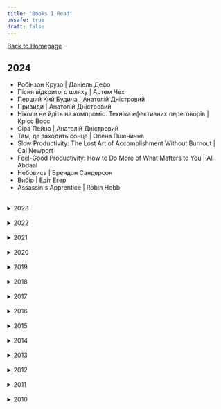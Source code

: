 ```yaml
---
title: "Books I Read"
unsafe: true
draft: false
---
```


[Back to Homepage](/)

## 2024

- Робінзон Крузо | Даніель Дефо
- Пісня відкритого шляху | Артем Чех
- Перший Кий Будича | Анатолій Дністровий
- Привиди | Анатолій Дністровий
- Ніколи не йдіть на компроміс. Техніка ефективних переговорів | Крісс Восс
- Сіра Пейна | Анатолій Дністровий
- Там, де заходить сонце | Олена Пшенична
- Slow Productivity: The Lost Art of Accomplishment Without Burnout | Cal Newport
- Feel-Good Productivity: How to Do More of What Matters to You | Ali Abdaal
- Небовись | Брендон Сандерсон
- Вибір | Едіт Егер
- Assassin's Apprentice | Robin Hobb

</details>
<br>
<details>
<summary>2023</summary>

- Перші | Марія Олекса
- Не озирайся і мовчи | Макс Кідрук
- Швеція. Модель для збірки: вілла, "вольво", песик | Юлія Юрчук
- Невеличка драма | Валерʼян Підмогильний
- Що мій син має знати про світ | Фредрік Бакман
- Земля крилатих | Ірина Грабовська
- Пиво і чорнило. Як жили київські студенти 19 – початку 20 ст. | Тарас Самчук
- Зірки й кістки | Ірина Грабовська
- Доця | Тамара Горіха Зерня
- Пляжне чтиво | Емілі Генрі
- Пиши. Легкий шлях від ідеї до книжки | Таіс Золотковська
- НепрОсті | Тарас Прохасько
- Ворошиловград | Сергій Жадан
- Не бійся спитати. 10 кроків до вдалих переговорів | Александра Картер
- Інститутка. Оповідання | Марко Вовчок
- Завтра, завтра, завтра | Ґабріель Зевін
- Три лини для Марії | Сергій Осока
- Недуга | Євген Плужник
- М'яке місто | Девід Сім
- Драбина | Євгенія Кузнєцова
- Бот. Ґуаякільський парадокс | Макс Кідрук
- Дівчина з ведмедиком. Доктор Серафікус | В. Домонтович
- Інтернат | Сергій Жадан
- Неймовірна історія сексу, Том 1: Захід | Філіп Брено, Летісія Корен
- Остання імперія | Брендон Сандерсон
- Бот. Атакамська криза | Макс Кідрук
- 1984 | Джордж Орвелл
- Записки Кирпатого Мефістофеля | Володимир Винниченко
- Гаррі Поттер і в’язень Азкабану | Джоан К. Роулінг
- Нові Темні Віки. Колонія | Макс Кідрук
- Танці з кістками | Андрій Сем’янків
- Дюна | Френк Герберт
- Гаррі Поттер і таємна кімната | Джоан К. Роулінг
- Там, де співають раки | Делія Овенс
- Гаррі Поттер і філософський камінь | Джоан К. Роулінг
- Я бачу, вас цікавить пітьма | Ілларіон Павлюк
</details>

<br>

<details>
<summary>2022</summary>

- The Forty Rules of Love | Elif Shafak
- The Memory Chalet | Tony Judt
- Білий попіл | Ілларіон Павлюк
- Танець недоумка | Ілларіон Павлюк
- Медицина доказова і не дуже | Андрій Сем’янків
- Six of Crows | Leigh Bardugo 
- Нестерпна легкість буття | Milan Kundera
- Соляріс | Станіслав Лем
- Повість про санаторійну зону. Сентиментальна історія. Я Романтика | Микола Хвильовий
- The Remains of the Day | Kazuo Ishiguro
- Правда про справу Гаррі Квеберта | Жоель Дікер
- Канцлерка. Дивовижна одіссея Ангели Меркель | Кеті Мартон
- Віщі сестри | Террі Пратчетт
- Нова карта світу. Енергетика, клімат, конфлікти | Деніел Єрґін
- Нормальні люди | Саллі Руні
- Стоїцизм на кожен день. 366 роздумів про мудрість, стійкість і мистецтво жити | Раян Холідей
- Варта! Варта! | Террі Пратчетт
- Право на чари | Террі Пратчетт
- Колір магії | Террі Пратчетт
- Морт | Террі Пратчетт
- Волоцюги Дгарми | Джек Керуак
- Мистецтво зосереджуватися. Як у нас украли увагу | Йоган Гарі
- Shadow and Bone | Leigh Bardugo 
- Что вы несете? Дмитрий Дубилет рассказывает самые интересные истории о флагах всех стран мира | Дмитрий Дубилет

</details>
<br>
<details>
<summary>2021</summary>

- Влейте в нее свое сердце. Как чашка за чашкой строилась Starbucks | Говард Шульц
- Петровы в гриппе и вокруг него | Алексей Сальников
- So Good They Can't Ignore You: Why Skills Trump Passion in the Quest for Work You Love | Cal Newport
- Dopamine Nation: Finding Balance in the Age of Indulgence | Anna Lembke
- The Comfort Book | Matt Haig
- Meditations | Marcus Aurelius
- Весь невидимый нам свет | Энтони Доерр
- A World Without Email: Reimagining Work in an Age of Communication Overload | Cal Newport
- Rise and Kill First: The Secret History of Israel's Targeted Assassinations | Ronen Bergman
- Deep Work: Rules for Focused Success in a Distracted World | Cal Newport
- Любовь к себе: 50 способов повысить самооценку | Анастасия Залога
- 12 Rules for Life: An Antidote to Chaos | Jordan B. Peterson
- No Room for Small Dreams: The Decisions That Made Israel Great | Shimon Peres
- Простими словами. Як розібратися у своїх емоціях | Марк Лівін
- Асканио | Александр Дюма
- Гордость и предубеждение | Джейн Остин
- The Unlikely Pilgrimage of Harold Fry | Rachel Joyce
- Ясно, понятно | Максим Ильяхов
- Ангелы и демоны | Дэн Браун

</details>
<br>
<details>
<summary>2020</summary>

- A Tree Grows in Brooklyn | Betty Smith
- The Midnight Library | Matt Haig
- Тревожные люди | Фредрик Бакман
- A Man Called Ove | Fredrik Backman 
- Пиши, сокращай | Максим Ильяхов
- You Are a Badass | Jen Sincero	
- Сторітелінг для очей, вух і серця | Марк Лівін
- Ася | Иван Тургенев
- Королева Марго | Александр Дюма
- My Grandmother Asked Me to Tell You She's Sorry | Fredrik Backman 
- Beartown | Fredrik Backman 

</details>
<br>
<details>
<summary>2019</summary>

Did't track what I was reading

</details>
<br>
<details>
<summary>2018</summary>

Did't track what I was reading

</details>
<br>
<details>
<summary>2017</summary>

- Colorless Tsukuru Tazaki and His Years of Pilgrimage | Haruki Murakami
- Quiet Power: The Secret Strengths of Introverts | Susan Cain

</details>
<br>
<details>
<summary>2016</summary>

- 140 децибелів тиші | Андрій Бачинський
- Вокруг света в восемьдесят дней | Жюль Верн
- Костя + Ника | Тамара Крюкова
- Harry Potter and the Cursed Child: Parts One and Two | J.K. Rowling
- Компромисс | Сергей Довлатов

</details>
<br>
<details>
<summary>2015</summary>

- The Element: How Finding Your Passion Changes Everything | Ken Robinson
- A Mathematician's Lament: How School Cheats Us Out of Our Most Fascinating and Imaginative Art Form | Paul Lockhart
- Marina | Carlos Ruiz Zafón
- The Martian | Andy Weir 
- Brave New World | Aldous Huxley
- The Lion, the Witch and the Wardrobe | C.S. Lewis
- The Fault in Our Stars | John Green 
- The Gift of the Magi | O. Henry

</details>
<br>
<details>
<summary>2014</summary>

- Код Дурова | Николай Кононов
- Біг Мак та інші історії | Сергій Жадан
- Студенты | Юрий Трифонов
- Месопотамія | Сергій Жадан
- Другая жизнь | Юрий Трифонов
- Граф Монте-Кристо | Александр Дюма
- The Prisoner of Heaven | Carlos Ruiz Zafón
- Точка заката | Эдуард Катлас

</details>
<br>
<details>
<summary>2013</summary>

- Край обетованный | Харуки Мураками	
- As Simple as Snow | Gregory Galloway 
- Кафедра | И. Грекова
- Левша | Николай Лесков
- Frankenstein: The Modern Prometheus | Mary Shelley
- К югу от границы, на запад от солнца | Haruki Murakami
- September Lights | Carlos Ruiz Zafón	
- Охота на овец | Харуки Мураками	

</details>
<br>
<details>
<summary>2012</summary>

- Слушай песню ветра. Пинбол 1973 | Хураки Мураками
- Лекарство от меланхолии | Рэй Брэдбери
- Собор Парижской Богоматери | Виктор Гюго
- Отцы и дети | Иван Тургенев
- The Amnesiac | Sam Taylor
- Мартин Боруля | Іван Карпенко-Карий
- Хіба ревуть воли, як ясла повні? | Панас Мирний
- Лісова пісня | Леся Українка
- Тіні забутих предків. Fata Morgana | Михайло Коцюбинський
- Чорна рада | Пантелеймон Куліш
- Зачарована Десна | Олександр Довженко
- Україна в огні | Олександр Довженко

</details>
<br>
<details>
<summary>2011</summary>

- Мина Мазайло | Микола Куліш
- The Shadow of the Wind | Carlos Ruiz Zafón
- Тигролови | Іван Багряний
- Два капитана | Вениамин Каверин
- Трое в лодке, не считая собаки | Джером К. Джером
- Острие бритвы | Сомерсет Моэм
- Можно попросить Нину? | Кир Булычев
- Джакомо Джойс | Джеймс Джойс
- Девять рассказов | Селинджер
- Марсианские хроники | Рэй Брэдбери
- Амстердам | Иэн Макьюэн
- Дом, в котором... | Мариам Петросян
- Послемрак | Харуки Мураками
- Я (Романтика). Вибрані твори | Микола Хвильовий
- Голубая книга | Михаил Зощенко
- Обмен | Юрий Трифонов
- Дождь. Рассказы | Сомерсет Моэм
- Кафка на пляже | Харуки Мураками
- Повелитель мух | Уильям Голдинг
- Луна и грош | Сомерсет Моэм
- Бесчестье | Кутзее
- Зелёная миля | Стивен Кинг
- Степные боги | Андрей Геласимов
- Вино из одуванчиков / Лето, прощай / Канун всех святых | Рэй Брэдбери
- Чайка Джонатан Ливингстон | Ричард Бах
- Голодные игры | Сьюзан Коллинз
- Рай где-то рядом | Фэнни Флэг
- Великий Гэтсби | Фрэнсис Фитцджеральд
- Летнее утро, летняя ночь | Рэй Брэдбери
- Лучшее средство от северного ветра | Дэниел Глаттауер
- Місто | Валер`ян Підмогильний
- Этюд в багровых тонах | Артур Конан Дойл
- Жизнь коротка | Сергей Довлатов
- Норвежский лес | Харуки Мураками
- 451° по Фаренгейту | Рэй Брэдбери
- Старик и море | Эрнест Хемингуэй
- Зона | Сергей Довлатов
- Филиал | Сергей Довлатов
- Ремесло | Сергей Довлатов
- Три Мушкетёра | Александр Дюма
- Лена Сквоттер и парагон возмездия | Леонид Каганов
- Хочу быть сильным | Сергей Довлатов
- Превращение | Франц Кафка
- Гранатовый браслет | Александр Куприн
- Таинственный остров | Жюль Верн
- Агент Х, или Конец игры | Роберт Шекли
- По дорозі в Казку | Олександр Олесь
- Алеф | Хорхе Луис Борхес
- Наши | Сергей Довлатов
- Над пропастью во ржи | Селинджер
- Иностранка | Сергей Довлатов
- Река | Татьяна Толстая 
- Чемодан | Сергей Довлатов
- Цветы для Элджернона | Дэниел Киз
- Джейн Эйр | Шарлотта Бронте
- Камінний хрест | Василь Стефаник
- Земля | Ольга Кобилянська
- Людина | Ольга Кобилянська
- Ночной дозор | Сергей Лукьяненко
- Герой нашего времени | Михаил Лермонтов
- Дневной дозор | Сергей Лукьяненко
- Возвращение | Эрих Мария Ремарк
- Мастер и Маргарита | Михаил Булгаков

</details>
<br>
<details>
<summary>2010</summary>

- Человек-Амфибия | Александр Беляев
- Шагреневая кожа. Обедня безбожника | Оноре де Бальзак
- Гобсек | Оноре де Бальзак
- Дети капитана Гранта | Жюль Верн
- Сойчине крило | Іван Франко
- Vita Nostra | Марина и Сергей Дьяченко
- Гарри Поттер и дары смерти | Джоан Роулинг
- Морской волк | Джек Лондон
- Хазяїн | Іван Карпенко-Карий
- Кайдашева сім’я | Іван Нечуй-Левицький
- Планка | Евгений Гришковец 
- Сантехник, его кот, жена и другие подробности | Слава Сэ
- Маленький принц | Экзюпери
- Алхимик | Пауло Коэльо
- Google. Прорыв в духе времени | Дэвид Вайз
- Желтая стрела | Виктор Пелевин
- Інститутка | Марко Вовчок
- Generation "П" | Виктор Пелевин
- Омон Ра | Виктор Пелевин
- Одиночество в сети | Януш Вишневски

</details>
